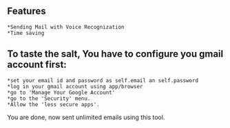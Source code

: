 ## Features
    *Sending Mail with Voice Recognization
    *Time saving

## To taste the salt, You have to configure you gmail account first:
    *set your email id and password as self.email an self.password
    *log in your gmail account using app/browser
    *go to 'Manage Your Google Account'
    *go to the 'Security' menu.
    *Allow the 'less secure apps'.
You are done, now sent unlimited emails using this tool.